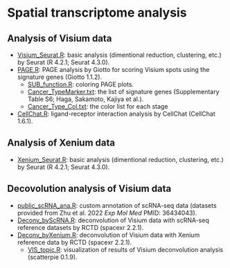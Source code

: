 # Spatial transcriptome analysis
## Analysis of Visium data  
- [Visium_Seurat.R](./Visium_Seurat.R): basic analysis (dimentional reduction, clustering, etc.) by Seurat (R 4.2.1; Seurat 4.3.0).  
- [PAGE.R](./PAGE.R): PAGE analysis by Giotto for scoring Visium spots using the signature genes (Giotto 1.1.2).  
  - [SUB_function.R](./SUB_function.R): coloring PAGE plots.  
  - [Cancer_TypeMarker.txt](./Cancer_TypeMarker.txt): the list of signature genes (Supplementary Table S6; Haga, Sakamoto, Kajiya et al.).  
  - [Cancer_Type_Col.txt](./Cancer_Type_Col.txt): the color list for each stage  
- [CellChat.R](./CellChat.R): ligand-receptor interaction analysis by CellChat (CellChat 1.6.1).

## Analysis of Xenium data
- [Xenium_Seurat.R](./Xenium_Seurat.R): basic analysis (dimentional reduction, clustering, etc.) by Seurat (R 4.2.1; Seurat 4.3.0).

## Decovolution analysis of Visium data
- [public_scRNA_ana.R](./public_scRNA_ana.R): custom annotation of scRNA-seq data (datasets provided from Zhu et al. 2022 _Exp Mol Med_ PMID: 36434043).
- [Deconv_byScRNA.R](./Deconv_byScRNA.R): deconvolution of Visium data with scRNA-seq reference datasets by RCTD (spacexr 2.2.1).
- [Deconv_byXenium.R](./Deconv_byXenium.R): deconvolution of Visium data with Xenium reference data by RCTD (spacexr 2.2.1).
  - [VIS_topic.R](./VIS_topic.R): visualization of results of Visium deconvolution analysis (scatterpie 0.1.9).
